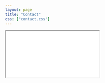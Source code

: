 ```yaml
---
layout: page
title: "Contact"
css: ["contact.css"]
---
```

<div class="col s12">
  <div class="icontain">
    <iframe src="{https://hozzang.tistory.com}">Loading...</iframe>
  </div>
</div>
